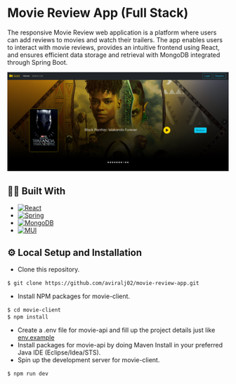 # Movie Review App (Full Stack)
The responsive Movie Review web application is a platform where users can add reviews to movies and watch their trailers. The app enables users to interact with movie reviews, provides an intuitive frontend using React, and ensures efficient data storage and retrieval with MongoDB integrated through Spring Boot.

![preview](preview.png)

## 👨‍💻 Built With
* [![React](https://img.shields.io/badge/react-%2320232a.svg?style=for-the-badge&logo=react&logoColor=%2361DAFB)](https://react.dev/)
* [![Spring](https://img.shields.io/badge/spring-%236DB33F.svg?style=for-the-badge&logo=spring&logoColor=white)](https://spring.io/projects/spring-boot)
* [![MongoDB](https://img.shields.io/badge/MongoDB-%234ea94b.svg?style=for-the-badge&logo=mongodb&logoColor=white)](https://www.mongodb.com/)
* [![MUI](https://img.shields.io/badge/MUI-%230081CB.svg?style=for-the-badge&logo=mui&logoColor=white)](https://mui.com/)

## ⚙️ Local Setup and Installation
* Clone this repository.
```
$ git clone https://github.com/aviralj02/movie-review-app.git
```
* Install NPM packages for movie-client.
```
$ cd movie-client
$ npm install
```
* Create a .env file for movie-api and fill up the project details just like [env.example](./movie-api/src/main/resources/.env.example)
* Install packages for movie-api by doing Maven Install in your preferred Java IDE (Eclipse/Idea/STS).
* Spin up the development server for movie-client.
```
$ npm run dev
``` 
